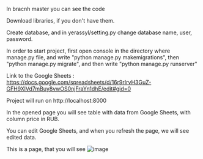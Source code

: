 In bracnh master you can see the code

Download libraries, if you don't have them.

Create database, and in yerassyl/setting.py change database name, user, password.

In order to start project, first open console in the directory where manage.py file, and write "python manage.py makemigrations", then "python manage.py migrate", 
and then write "python manage.py runserver"

Link to the Google Sheets : https://docs.google.com/spreadsheets/d/16r9rIrvH3GuZ-GFH9XlVd7mBuy8vwOS0njFraYn1dhE/edit#gid=0

Project will run on http://localhost:8000

In the opened page you will see table with data from Google Sheets, with column price in RUB. 

You can edit Google Sheets, and when you refresh the page, we will see edited data.

This is a page, that you will see
![image](https://user-images.githubusercontent.com/59678276/174447771-b5d7008a-cd02-42ea-93d9-79c8c307e6fe.png)
